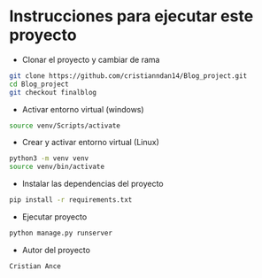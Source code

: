 # Instrucciones para ejecutar este proyecto

- Clonar el proyecto y cambiar de rama
```bash
git clone https://github.com/cristianndan14/Blog_project.git
cd Blog_project
git checkout finalblog
```

- Activar entorno virtual (windows)
```bash
source venv/Scripts/activate
```

- Crear y activar entorno virtual (Linux)
```bash
python3 -m venv venv
source venv/bin/activate
```

- Instalar las dependencias del proyecto
```bash
pip install -r requirements.txt
```

- Ejecutar proyecto
```bash
python manage.py runserver
```

- Autor del proyecto
```bash
Cristian Ance